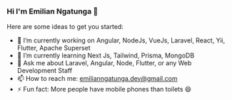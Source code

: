 ### Hi I'm Emilian Ngatunga 👋

Here are some ideas to get you started:

- 🔭 I’m currently working on Angular, NodeJs, VueJs, Laravel, React, Yii, Flutter, Apache Superset
- 🌱 I’m currently learning Next Js, Tailwind, Prisma, MongoDB
- 💬 Ask me about Laravel, Angular, Node, Flutter, or any Web Development Staff
- 📫 How to reach me: emilianngatunga.dev@gmail.com 
- ⚡ Fun fact: More people have mobile phones than toilets 😄


